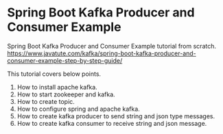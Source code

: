 # Spring Boot Kafka Producer and Consumer Example
Spring Boot Kafka Producer and Consumer Example tutorial from scratch.
https://www.javatute.com/kafka/spring-boot-kafka-producer-and-consumer-example-step-by-step-guide/

This tutorial covers below points.

1. How to install apache kafka.
2. How to start zookeeper and kafka.
3. How to create topic.
4. How to configure spring and apache kafka.
5. How to create kafka producer to send string and json type messages.
6. How to create kafka consumer to receive string and json message.



